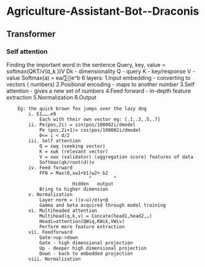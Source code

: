 # Agriculture-Assistant-Bot--Draconis
## Transformer
### Self attention
Finding the important word in the sentence 
Query, key, value
= softmax(QKT/√(d_k ))V
	Dk - dimensionality
	Q - query
	K - key/response
	V - value
	Softmax(a) = ea/∑▒e^b 
6 layers:
	1.Input embedding - converting to vectors ( numbers)
	2.Positional encoding - maps to another number
	3.Self attention - gives a new set of numbers
	4.Feed forward - in-depth feature extraction
	5.Normalization 
	6.Output
			
		Eg: the quick brown fox jumps over the lazy dog
			i. E1…….e9
				Each with their own vector eg: [.1,.3,.5,.7]
			ii. Pe(pos,2i) = sin(pos/100002i/dmodel
				Pe (pos,2i+1)= cos(pos/100002i/dmodel
				0<= i < d/2
			iii. Self attention 
				Q = xwq (seeking vector)
				K = xwk (relevant vector)
				V = xwv (validator) (aggregation score) features of data
				Softmax(qk/root(d))v
			iv. Feed forward
				FFN = Max(0,xw1+b1)w2+ b2 
							      ^        ^
					        Hidden   output
				Bring to higher dimension
			v. Normalization 
				Layer norm = ((x−u)/σ)γ+β
				Gamma and beta acquired through model training
			vi. Multiheaded attention
				Multihead(q,k,v) = Concate(head1,head2,…)
				Headi=attention(QWiq,KWik,VWiv)
				Perform more feature extraction
			vii. Feedforward 
				Gate->up->down
				Gate - high dimensional projection
				Up - deeper high dimensional projection
				Down - back to embedded projection
			viii. Normalization
